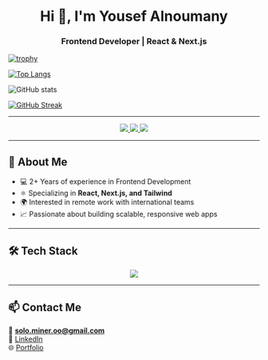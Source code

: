 <!-- Title -->
<h1 align="center">Hi 👋, I'm Yousef Alnoumany</h1>
<h3 align="center">Frontend Developer | React & Next.js </h3>

<div style={{ display: 'flex', gap: '10px', flexWrap: 'wrap' }}>

[![trophy](https://github-profile-trophy.vercel.app/?username=ousey-ousey)](https://github.com/ryo-ma/github-profile-trophy)

[![Top Langs](https://github-readme-stats.vercel.app/api/top-langs/?username=ousey-ousey)](https://github.com/anuraghazra/github-readme-stats)

![GitHub stats](https://github-readme-stats.vercel.app/api?username=ousey-ousey&show_icons=true)  

 <a href="https://git.io/streak-stats"><img src="https://streak-stats.demolab.com?user=ousey-ousey&theme=darcula&hide_total_contributions=true&hide_current_streak=true&hide_longest_streak=true" alt="GitHub Streak" /></a>

</div>

---
<!-- Badges -->
<p align="center">
  <a href="https://yalnoumany.vercel.app" target="_blank">
    <img src="https://img.shields.io/badge/Portfolio-Visit%20Now-blue?style=for-the-badge" />
  </a>
  <a href="https://linkedin.com/in/yousef-alnoumany" target="_blank">
    <img src="https://img.shields.io/badge/LinkedIn-Profile-blue?style=for-the-badge&logo=linkedin" />
  </a>
  <a href="mailto:solo.miner.oo@gmail.com">
    <img src="https://img.shields.io/badge/Email-Contact%20Me-red?style=for-the-badge&logo=gmail" />
  </a>
</p>

---

## 🚀 About Me  
- 💻 2+ Years of experience in Frontend Development  
- ⚛ Specializing in **React, Next.js, and Tailwind**  
- 🌍 Interested in remote work with international teams  
- 📈 Passionate about building scalable, responsive web apps  

---


## 🛠 Tech Stack  
<p align="center">
  <img src="https://skillicons.dev/icons?i=html,css,js,react,nextjs,materialui,tailwind,git,github,vscode" />
</p>

---

## 📫 Contact Me  
📧 **solo.miner.oo@gmail.com**  
🔗 [LinkedIn](https://linkedin.com/in/yousef-alnoumany)  
🌐 [Portfolio](https://yalnoumany.vercel.app)  
